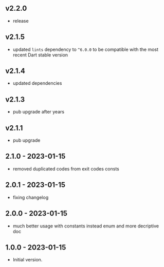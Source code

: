 ## v2.2.0
- release
## v2.1.5
- updated `lints` dependency to `^6.0.0` to be compatible with the most recent Dart stable version
## v2.1.4
- updated dependencies
## v2.1.3
- pub upgrade after years
## v2.1.1
- pub upgrade
## 2.1.0 - 2023-01-15
- removed duplicated codes from exit codes consts
## 2.0.1 - 2023-01-15
- fixing changelog
## 2.0.0 - 2023-01-15
- much better usage with constants instead enum and more decriptive doc

## 1.0.0 - 2023-01-15

- Initial version.
